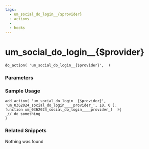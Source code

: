 ```yaml
---
tags: 
  - um_social_do_login__{$provider}
  - actions
  - 
  - hooks
---
```

# um\_social\_do\_login\_\_{$provider}

``` php:no-line-numbers
do_action( 'um_social_do_login__{$provider}',  )
```
<div class='hook-sep'></div>

### Parameters

<div class='hook-sep'></div>



### Sample Usage

``` php:no-line-numbers
add_action( 'um_social_do_login__{$provider}', 'um_0362024_social_do_login____provider_', 10, 0 );
function um_0362024_social_do_login____provider_(  ){
 // do something
}
```
<div class='hook-sep'></div>



### Related Snippets

Nothing was found

